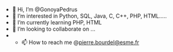 - 👋 Hi, I’m @GonoyaPedrus
- 👀 I’m interested in Python, SQL, Java, C, C++, PHP, HTML.....
- 🌱 I’m currently learning  PHP, HTML
- 💞️ I’m looking to collaborate on ...
- - 📫 How to reach me @pierre.bourdel@esme.fr

<!---
GonoyaPedrus/GonoyaPedrus is a ✨ special ✨ repository because its `README.md` (this file) appears on your GitHub profile.
You can click the Preview link to take a look at your changes.
--->
